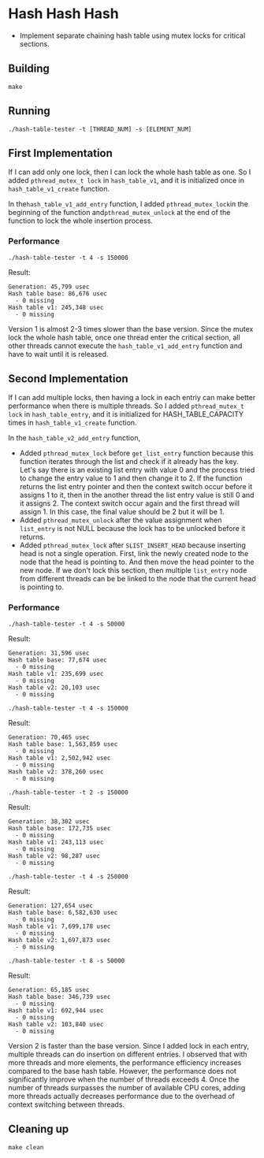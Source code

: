 # Hash Hash Hash

- Implement separate chaining hash table using mutex locks for critical sections.

## Building

```shell
make
```

## Running

```shell
./hash-table-tester -t [THREAD_NUM] -s [ELEMENT_NUM]
```

## First Implementation

If I can add only one lock, then I can lock the whole hash table as one. So I added `pthread_mutex_t lock` in `hash_table_v1`, and it is initialized once in `hash_table_v1_create` function.

In the`hash_table_v1_add_entry` function, I added `pthread_mutex_lock`in the beginning of the function and`pthread_mutex_unlock` at the end of the function to lock the whole insertion process.

### Performance

```shell
./hash-table-tester -t 4 -s 150000
```

Result:

```
Generation: 45,799 usec
Hash table base: 86,676 usec
  - 0 missing
Hash table v1: 245,348 usec
  - 0 missing
```

Version 1 is almost 2-3 times slower than the base version. Since the mutex lock the whole hash table, once one thread enter the critical section, all other threads cannot execute the `hash_table_v1_add_entry` function and have to wait until it is released.

## Second Implementation

If I can add multiple locks, then having a lock in each entriy can make better performance when there is multiple threads. So I added `pthread_mutex_t lock` in `hash_table_entry`, and it is initialized for HASH_TABLE_CAPACITY times in `hash_table_v1_create` function.

In the `hash_table_v2_add_entry` function,

- Added `pthread_mutex_lock` before `get_list_entry` function because this function iterates through the list and check if it already has the key.<br/>
  Let's say there is an existing list entry with value 0 and the process tried to change the entry value to 1 and then change it to 2. If the function returns the list entry pointer and then the context switch occur before it assigns 1 to it, then in the another thread the list entry value is still 0 and it assigns 2. The context switch occur again and the first thread will assign 1. In this case, the final value should be 2 but it will be 1.
- Added `pthread_mutex_unlock` after the value assignment when `list_entry` is not NULL because the lock has to be unlocked before it returns.
- Added `pthread_mutex_lock` after `SLIST_INSERT_HEAD` because inserting head is not a single operation. First, link the newly created node to the node that the head is pointing to. And then move the head pointer to the new node. If we don't lock this section, then multiple `list_entry` node from different threads can be be linked to the node that the current head is pointing to.

### Performance

```shell
./hash-table-tester -t 4 -s 50000
```

Result:

```
Generation: 31,596 usec
Hash table base: 77,674 usec
  - 0 missing
Hash table v1: 235,699 usec
  - 0 missing
Hash table v2: 20,103 usec
  - 0 missing
```

```shell
./hash-table-tester -t 4 -s 150000
```

Result:

```
Generation: 70,465 usec
Hash table base: 1,563,859 usec
  - 0 missing
Hash table v1: 2,502,942 usec
  - 0 missing
Hash table v2: 378,260 usec
  - 0 missing
```

```shell
./hash-table-tester -t 2 -s 150000
```

Result:

```
Generation: 38,302 usec
Hash table base: 172,735 usec
  - 0 missing
Hash table v1: 243,113 usec
  - 0 missing
Hash table v2: 98,287 usec
  - 0 missing
```

```shell
./hash-table-tester -t 4 -s 250000
```

Result:

```
Generation: 127,654 usec
Hash table base: 6,582,630 usec
  - 0 missing
Hash table v1: 7,699,178 usec
  - 0 missing
Hash table v2: 1,697,873 usec
  - 0 missing
```

```shell
./hash-table-tester -t 8 -s 50000
```

Result:

```
Generation: 65,185 usec
Hash table base: 346,739 usec
  - 0 missing
Hash table v1: 692,944 usec
  - 0 missing
Hash table v2: 103,840 usec
  - 0 missing
```

Version 2 is faster than the base version. Since I added lock in each entry, multiple threads can do insertion on different entries. I observed that with more threads and more elements, the performance efficiency increases compared to the base hash table. However, the performance does not significantly improve when the number of threads exceeds 4. Once the number of threads surpasses the number of available CPU cores, adding more threads actually decreases performance due to the overhead of context switching between threads.

## Cleaning up

```shell
make clean
```

